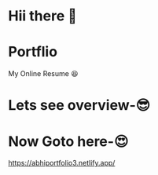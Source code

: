 # Hii there 👏
# Portflio
My Online Resume 😆
# Lets see overview-😎
<!-- ![screencapture-abhiportfolio3-netlify-app-2023-10-27-12_18_48](https://github.com/abhishekkumar085/portflio/assets/93304388/0021be02-9595-4ba5-9f49-5f8a3fdd2aba) -->
# Now Goto here-😍
https://abhiportfolio3.netlify.app/

